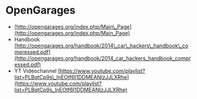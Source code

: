 # OpenGarages

* [http://opengarages.org/index.php/Main\_Page](http://opengarages.org/index.php/Main_Page)
* Handbook [http://opengarages.org/handbook/2014\_car\_hackers\_handbook\_compressed.pdf](http://opengarages.org/handbook/2014_car_hackers_handbook_compressed.pdf)
* YT Videochannel [https://www.youtube.com/playlist?list=PLBqtCp9s\_lnEOtf6I1DDMEANIzJJLXRhe](https://www.youtube.com/playlist?list=PLBqtCp9s_lnEOtf6I1DDMEANIzJJLXRhe)

